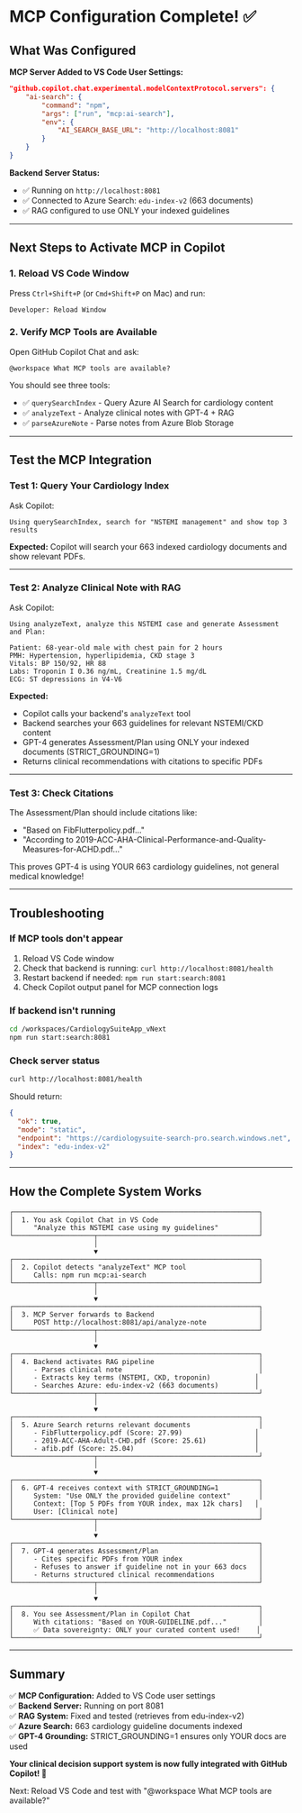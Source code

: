 # MCP Configuration Complete! ✅

## What Was Configured

**MCP Server Added to VS Code User Settings:**
```json
"github.copilot.chat.experimental.modelContextProtocol.servers": {
    "ai-search": {
        "command": "npm",
        "args": ["run", "mcp:ai-search"],
        "env": {
            "AI_SEARCH_BASE_URL": "http://localhost:8081"
        }
    }
}
```

**Backend Server Status:**
- ✅ Running on `http://localhost:8081`
- ✅ Connected to Azure Search: `edu-index-v2` (663 documents)
- ✅ RAG configured to use ONLY your indexed guidelines

---

## Next Steps to Activate MCP in Copilot

### 1. Reload VS Code Window
Press `Ctrl+Shift+P` (or `Cmd+Shift+P` on Mac) and run:
```
Developer: Reload Window
```

### 2. Verify MCP Tools are Available
Open GitHub Copilot Chat and ask:
```
@workspace What MCP tools are available?
```

You should see three tools:
- ✅ `querySearchIndex` - Query Azure AI Search for cardiology content
- ✅ `analyzeText` - Analyze clinical notes with GPT-4 + RAG
- ✅ `parseAzureNote` - Parse notes from Azure Blob Storage

---

## Test the MCP Integration

### Test 1: Query Your Cardiology Index
Ask Copilot:
```
Using querySearchIndex, search for "NSTEMI management" and show top 3 results
```

**Expected:** Copilot will search your 663 indexed cardiology documents and show relevant PDFs.

---

### Test 2: Analyze Clinical Note with RAG
Ask Copilot:
```
Using analyzeText, analyze this NSTEMI case and generate Assessment and Plan:

Patient: 68-year-old male with chest pain for 2 hours
PMH: Hypertension, hyperlipidemia, CKD stage 3
Vitals: BP 150/92, HR 88
Labs: Troponin I 0.36 ng/mL, Creatinine 1.5 mg/dL
ECG: ST depressions in V4-V6
```

**Expected:** 
- Copilot calls your backend's `analyzeText` tool
- Backend searches your 663 guidelines for relevant NSTEMI/CKD content
- GPT-4 generates Assessment/Plan using ONLY your indexed documents (STRICT_GROUNDING=1)
- Returns clinical recommendations with citations to specific PDFs

---

### Test 3: Check Citations
The Assessment/Plan should include citations like:
- "Based on FibFlutterpolicy.pdf..."
- "According to 2019-ACC-AHA-Clinical-Performance-and-Quality-Measures-for-ACHD.pdf..."

This proves GPT-4 is using YOUR 663 cardiology guidelines, not general medical knowledge!

---

## Troubleshooting

### If MCP tools don't appear

1. Reload VS Code window
2. Check that backend is running: `curl http://localhost:8081/health`
3. Restart backend if needed: `npm run start:search:8081`
4. Check Copilot output panel for MCP connection logs

### If backend isn't running

```bash
cd /workspaces/CardiologySuiteApp_vNext
npm run start:search:8081
```

### Check server status

```bash
curl http://localhost:8081/health
```

Should return:
```json
{
  "ok": true,
  "mode": "static",
  "endpoint": "https://cardiologysuite-search-pro.search.windows.net",
  "index": "edu-index-v2"
}
```

---

## How the Complete System Works

```
┌─────────────────────────────────────────────────────────────┐
│  1. You ask Copilot Chat in VS Code                         │
│     "Analyze this NSTEMI case using my guidelines"          │
└────────────────────┬────────────────────────────────────────┘
                     │
                     ▼
┌─────────────────────────────────────────────────────────────┐
│  2. Copilot detects "analyzeText" MCP tool                  │
│     Calls: npm run mcp:ai-search                            │
└────────────────────┬────────────────────────────────────────┘
                     │
                     ▼
┌─────────────────────────────────────────────────────────────┐
│  3. MCP Server forwards to Backend                          │
│     POST http://localhost:8081/api/analyze-note             │
└────────────────────┬────────────────────────────────────────┘
                     │
                     ▼
┌─────────────────────────────────────────────────────────────┐
│  4. Backend activates RAG pipeline                          │
│     - Parses clinical note                                  │
│     - Extracts key terms (NSTEMI, CKD, troponin)           │
│     - Searches Azure: edu-index-v2 (663 documents)         │
└────────────────────┬────────────────────────────────────────┘
                     │
                     ▼
┌─────────────────────────────────────────────────────────────┐
│  5. Azure Search returns relevant documents                 │
│     - FibFlutterpolicy.pdf (Score: 27.99)                  │
│     - 2019-ACC-AHA-Adult-CHD.pdf (Score: 25.61)            │
│     - afib.pdf (Score: 25.04)                              │
└────────────────────┬────────────────────────────────────────┘
                     │
                     ▼
┌─────────────────────────────────────────────────────────────┐
│  6. GPT-4 receives context with STRICT_GROUNDING=1          │
│     System: "Use ONLY the provided guideline context"       │
│     Context: [Top 5 PDFs from YOUR index, max 12k chars]   │
│     User: [Clinical note]                                   │
└────────────────────┬────────────────────────────────────────┘
                     │
                     ▼
┌─────────────────────────────────────────────────────────────┐
│  7. GPT-4 generates Assessment/Plan                         │
│     - Cites specific PDFs from YOUR index                   │
│     - Refuses to answer if guideline not in your 663 docs   │
│     - Returns structured clinical recommendations           │
└────────────────────┬────────────────────────────────────────┘
                     │
                     ▼
┌─────────────────────────────────────────────────────────────┐
│  8. You see Assessment/Plan in Copilot Chat                 │
│     With citations: "Based on YOUR-GUIDELINE.pdf..."        │
│     ✅ Data sovereignty: ONLY your curated content used!    │
└─────────────────────────────────────────────────────────────┘
```

---

## Summary

✅ **MCP Configuration:** Added to VS Code user settings  
✅ **Backend Server:** Running on port 8081  
✅ **RAG System:** Fixed and tested (retrieves from edu-index-v2)  
✅ **Azure Search:** 663 cardiology guideline documents indexed  
✅ **GPT-4 Grounding:** STRICT_GROUNDING=1 ensures only YOUR docs are used  

**Your clinical decision support system is now fully integrated with GitHub Copilot! 🎉**

Next: Reload VS Code and test with "@workspace What MCP tools are available?"
